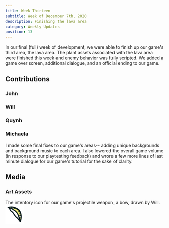 ```yaml
---
title: Week Thirteen
subtitle: Week of December 7th, 2020
description: Finishing the lava area
category: Weekly Updates
position: 13
---
```


In our final (full) week of development, we were able to finish up our game's third area, the lava area. The plant assets associated with the lava area were finished this week and enemy behavior was fully scripted. We added a game over screen, additional dialogue, and an official ending to our game.

## Contributions
 
### John

### Will

### Quynh

### Michaela
I made some final fixes to our game's areas-- adding unique backgrounds and background music to each area. I also lowered the overall game volume (in response to our playtesting feedback) and wrore a few more lines of last minute dialogue for our game's tutorial for the sake of clarity.


## Media

### Art Assets
The intentory icon for our game's projectile weapon, a bow, drawn by Will.
<img src="./media/week-13/bow-icon.png" />
